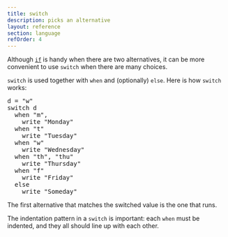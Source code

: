 ```yaml
---
title: switch
description: picks an alternative
layout: reference
section: language
refOrder: 4
---
```


Although [`if`](if.html) is handy when there are two alternatives,
it can be more convenient to use `switch` when there are many choices.

`switch` is used together with `when` and (optionally) `else`.
Here is how `switch` works:

<pre class="jumbo" data-before="m = 29">
d = "w"
switch d
  when "m",
    write "Monday"
  when "t"
    write "Tuesday"
  when "w"
    write "Wednesday"
  when "th", "thu"
    write "Thursday"
  when "f"
    write "Friday"
  else
    write "Someday"
</pre>

The first alternative that matches the switched value is the one
that runs.

The indentation pattern in a `switch` is important: each `when`
must be indented, and they all should line up with each other.
